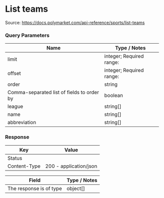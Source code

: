 # List teams
Source: https://docs.polymarket.com/api-reference/sports/list-teams



### Query Parameters

| Name | Type / Notes |
| --- | --- |
| limit | integer; Required range: |
| offset | integer; Required range: |
| order | string |
| Comma-separated list of fields to order by | boolean |
| league | string[] |
| name | string[] |
| abbreviation | string[] |

### Response

| Key | Value |
| --- | --- |
| Status |  |
| Content-Type | 200 - application/json |

| Field | Type / Notes |
| --- | --- |
| The response is of type | object[] |
